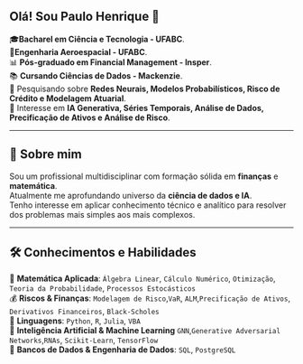 ## Olá! Sou Paulo Henrique 👋  
🎓**Bacharel em Ciência e Tecnologia - UFABC**.  
🚀**Engenharia Aeroespacial - UFABC**.  
📊 **Pós-graduado em Financial Management - Insper**.  
📚 **Cursando Ciências de Dados - Mackenzie**.  
💭 Pesquisando sobre **Redes Neurais, Modelos Probabilísticos, Risco de Crédito e Modelagem Atuarial**.  
🎯 Interesse em **IA Generativa, Séries Temporais, Análise de Dados, Precificação de Ativos e Análise de Risco**. 

---
## 📌 **Sobre mim**
Sou um profissional multidisciplinar com formação sólida em **finanças** e **matemática**.  
Atualmente me aprofundando universo da **ciência de dados e IA**.   
Tenho interesse em aplicar conhecimento técnico e analítico para resolver dos problemas mais simples aos mais complexos.

---

## 🛠️ **Conhecimentos e Habilidades**

🧮 **Matemática Aplicada**: `Álgebra Linear`, `Cálculo Numérico`, `Otimização`, `Teoria da Probabilidade`, `Processos Estocásticos`  
💰 **Riscos & Finanças**: `Modelagem de Risco`,`VaR`, `ALM`,`Precificação de Ativos`, `Derivativos Financeiros`, `Black-Scholes`  
🐍 **Linguagens**: `Python`, `R`, `Julia`, `VBA`    
🧠 **Inteligência Artificial & Machine Learning** `GNN`,`Generative Adversarial Networks`,`RNAs`, `Scikit-Learn`, `TensorFlow`  
💾 **Bancos de Dados & Engenharia de Dados**: `SQL`, `PostgreSQL`  


